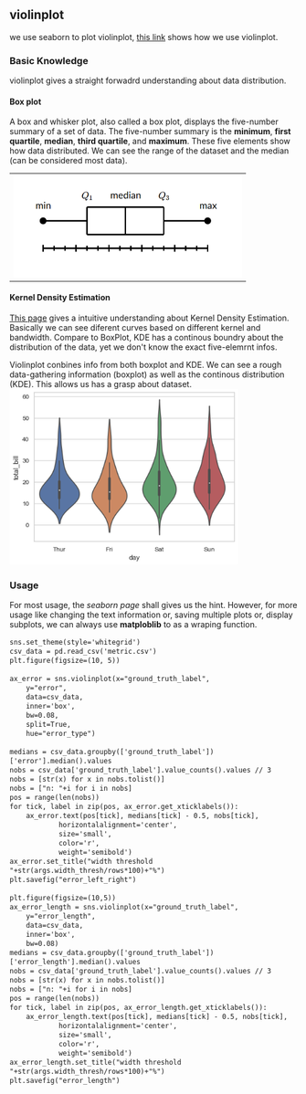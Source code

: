 ## violinplot

we use seaborn to plot violinplot, [this link](https://seaborn.pydata.org/generated/seaborn.violinplot.html) shows how we use violinplot.

### Basic Knowledge
violinplot gives a straight forwadrd understanding about data distribution.  

#### Box plot
A box and whisker plot, also called a box plot, displays the five-number summary of a set of data. The five-number summary is the **minimum**, **first quartile**, **median**, **third quartile**, and **maximum**. These five elements show how data distributed. We can see the range of the dataset and the median (can be considered most data). 

| |
|---|
|<img src="./image_resources/boxplot.png" width=400 class="center">|

#### Kernel Density Estimation  
[This page](https://mathisonian.github.io/kde/) gives a intuitive understanding about Kernel Density Estimation. Basically we can see diferent curves based on different kernel and bandwidth. Compare to BoxPlot, KDE has a continous boundry about the distribution of the data, yet we don't know the exact five-elemrnt infos. 

Violinplot conbines info from both boxplot and KDE. We can see a rough data-gathering information (boxplot) as well as the continous distribution (KDE). This allows us has a grasp about dataset.  
<img src="./image_resources/seaborn-violinplot-2.png" width=400 class="center">  

### Usage
For most usage, the *seaborn page* shall gives us the hint. However, for more usage like changing the text information or, saving multiple plots or, display subplots, we can always use **matploblib** to as a wraping function.
```
sns.set_theme(style='whitegrid')
csv_data = pd.read_csv('metric.csv')
plt.figure(figsize=(10, 5))

ax_error = sns.violinplot(x="ground_truth_label",
    y="error",
    data=csv_data,
    inner='box',
    bw=0.08,
    split=True,
    hue="error_type")

medians = csv_data.groupby(['ground_truth_label'])['error'].median().values
nobs = csv_data['ground_truth_label'].value_counts().values // 3
nobs = [str(x) for x in nobs.tolist()]
nobs = ["n: "+i for i in nobs]
pos = range(len(nobs))
for tick, label in zip(pos, ax_error.get_xticklabels()):
    ax_error.text(pos[tick], medians[tick] - 0.5, nobs[tick],
            horizontalalignment='center',
            size='small',
            color='r',
            weight='semibold')
ax_error.set_title("width threshold "+str(args.width_thresh/rows*100)+"%")
plt.savefig("error_left_right")

plt.figure(figsize=(10,5))
ax_error_length = sns.violinplot(x="ground_truth_label",
    y="error_length",
    data=csv_data,
    inner='box',
    bw=0.08)
medians = csv_data.groupby(['ground_truth_label'])['error_length'].median().values
nobs = csv_data['ground_truth_label'].value_counts().values // 3
nobs = [str(x) for x in nobs.tolist()]
nobs = ["n: "+i for i in nobs]
pos = range(len(nobs))
for tick, label in zip(pos, ax_error_length.get_xticklabels()):
    ax_error_length.text(pos[tick], medians[tick] - 0.5, nobs[tick],
            horizontalalignment='center',
            size='small',
            color='r',
            weight='semibold')
ax_error_length.set_title("width threshold "+str(args.width_thresh/rows*100)+"%")
plt.savefig("error_length")
```
